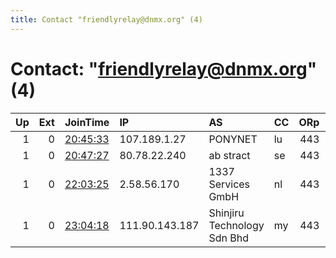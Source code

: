 ```yaml
---
title: Contact "friendlyrelay@dnmx.org" (4)
---
```


# Contact: "friendlyrelay@dnmx.org" (4)

|   Up |   Ext | JoinTime                                                                                              | IP             | AS                          | CC   |   ORp |   Dirp | OS    | Version   | Nickname      |   eFamMembers |
|-----:|------:|:------------------------------------------------------------------------------------------------------|:---------------|:----------------------------|:-----|------:|-------:|:------|:----------|:--------------|--------------:|
|    1 |     0 | [20:45:33](https://nusenu.github.io/OrNetStats/w/relay/6DCF2025EABBA0211713297F2431AC375ED76E6F.html) | 107.189.1.27   | PONYNET                     | lu   |   443 |      0 | Linux | 0.4.7.10  | FriendlyRelay |             1 |
|    1 |     0 | [20:47:27](https://nusenu.github.io/OrNetStats/w/relay/3BB7D0A6534A8E64F65E7644C5ED93F7632C4900.html) | 80.78.22.240   | ab stract                   | se   |   443 |      0 | Linux | 0.4.7.10  | FriendlyRelay |             1 |
|    1 |     0 | [22:03:25](https://nusenu.github.io/OrNetStats/w/relay/205B0A13B87D9F0430AFE7B195A0E1F2BA839A5A.html) | 2.58.56.170    | 1337 Services GmbH          | nl   |   443 |      0 | Linux | 0.4.7.10  | FriendlyRelay |             1 |
|    1 |     0 | [23:04:18](https://nusenu.github.io/OrNetStats/w/relay/14A70B54EADAF1E98C60BEED477DE3A3DC9A6307.html) | 111.90.143.187 | Shinjiru Technology Sdn Bhd | my   |   443 |      0 | Linux | 0.4.7.10  | FriendlyRelay |             3 |
